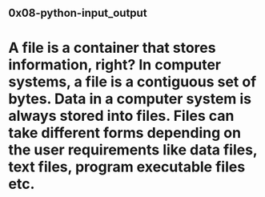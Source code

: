 ## 0x08-python-input_output

# A file is a container that stores information, right? In computer systems, a file is a contiguous set of bytes. Data in a computer system is always stored into files. Files can take different forms depending on the user requirements like data files, text files, program executable files etc.

